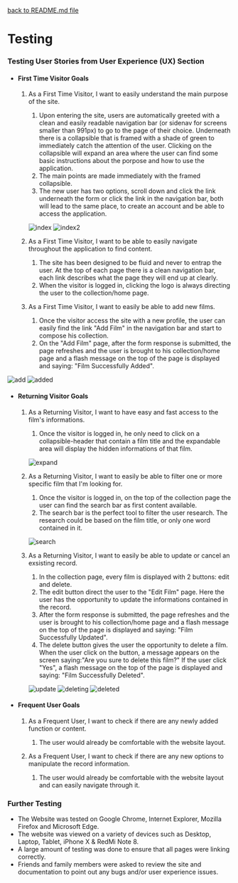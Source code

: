 [back to README.md file](https://github.com/OmarBedawi/myMovies/blob/master/README.md)


# Testing


### Testing User Stories from User Experience (UX) Section

-   #### First Time Visitor Goals

    1. As a First Time Visitor, I want to easily understand the main purpose of the site.

        1. Upon entering the site, users are automatically greeted with a clean and easily readable navigation bar (or sidenav for screens smaller than 991px) to go to the page of their choice. Underneath there is a collapsible that is framed with a shade of green to immediately catch the attention of the user. Clicking on the collapsible will expand an area where the user can find some basic instructions about the porpose and how to use the application.
        2. The main points are made immediately with the framed collapsible.
        3. The new user has two options, scroll down and click the link underneath the form or click the link in the navigation bar, both will lead to the same place, to create an account and be able to access the application.

        ![index](https://raw.githubusercontent.com/OmarBedawi/myMovies/master/static/readMe_files/testing/testing_screenshots/01_index.png?raw=true)
        ![index2](https://raw.githubusercontent.com/OmarBedawi/myMovies/master/static/readMe_files/testing/testing_screenshots/02_index2.png?raw=true)



    2. As a First Time Visitor, I want to be able to easily navigate throughout the application to find content.

        1. The site has been designed to be fluid and never to entrap the user. At the top of each page there is a clean navigation bar, each link describes what the page they will end up at clearly.
        2. When the visitor is logged in, clicking the logo is always directing the user to the collection/home page.    
        
        
    3. As a First Time Visitor, I want to easily be able to add new films.
        1. Once the visitor access the site with a new profile, the user can easily find the link "Add Film" in the navigation bar and start to compose his collection.
        2. On the "Add Film" page, after the form response is submitted, the page refreshes and the user is brought to his collection/home page and a flash message on the top of the page is displayed and saying: "Film Successfully Added".
        
![add](https://raw.githubusercontent.com/OmarBedawi/myMovies/master/static/readMe_files/testing/testing_screenshots/03_add_film.png?raw=true)
![added](https://raw.githubusercontent.com/OmarBedawi/myMovies/master/static/readMe_files/testing/testing_screenshots/04_added_film.png?raw=true)
        

-   #### Returning Visitor Goals

    1. As a Returning Visitor, I want to have easy and fast access to the film's informations.

        1. Once the visitor is logged in, he only need to click on a collapsible-header that contain a film title and the expandable area will display the hidden informations of that  film.
        
        
        
        ![expand](https://raw.githubusercontent.com/OmarBedawi/myMovies/master/static/readMe_files/testing/testing_screenshots/05_expand.png?raw=true)
        
        
        
    2. As a Returning Visitor, I want to easily be able to filter one or more specific film that I'm looking for.

        1. Once the visitor is logged in, on the top of the collection page the user can find the search bar as first content available.
        2. The search bar is the perfect tool to filter the user research. The research could be based on the film title, or only one word contained in it.
        
        
        ![search](https://raw.githubusercontent.com/OmarBedawi/myMovies/master/static/readMe_files/testing/testing_screenshots/06_search.png?raw=true)
        
        

    3. As a Returning Visitor, I want to easily be able to update or cancel an exsisting record.
        1. In the collection page, every film is displayed with 2 buttons: edit and delete. 
        2. The edit button direct the user to the "Edit Film" page. Here the user has the opportunity to update the informations contained in the record.
        3. After the form response is submitted, the page refreshes and the user is brought to his collection/home page and a flash message on the top of the page is displayed and saying: "Film Successfully Updated".
        4. The delete button gives the user the opportunity to delete a film. When the user click on the button, a message appears on the screen saying:"Are you sure to delete this film?"
        If the user click "Yes", a flash message on the top of the page is displayed and saying: "Film Successfully Deleted". 
        
        ![update](https://raw.githubusercontent.com/OmarBedawi/myMovies/master/static/readMe_files/testing/testing_screenshots/07_update.png?raw=true)
        ![deleting](https://raw.githubusercontent.com/OmarBedawi/myMovies/master/static/readMe_files/testing/testing_screenshots/08_deleting.png?raw=true)
        ![deleted](https://raw.githubusercontent.com/OmarBedawi/myMovies/master/static/readMe_files/testing/testing_screenshots/09_deleted.png?raw=true)

-   #### Frequent User Goals

    
    1. As a Frequent User, I want to check if there are any newly added function or content.

        1. The user would already be comfortable with the website layout.

    2. As a Frequent User, I want to check if there are any new options to manipulate the record information.

        1. The user would already be comfortable with the website layout and can easily navigate through it.

    

### Further Testing

-   The Website was tested on Google Chrome, Internet Explorer, Mozilla Firefox and Microsoft Edge.
-   The website was viewed on a variety of devices such as Desktop, Laptop, Tablet, iPhone X & RedMi Note 8.
-   A large amount of testing was done to ensure that all pages were linking correctly.
-   Friends and family members were asked to review the site and documentation to point out any bugs and/or user experience issues.
